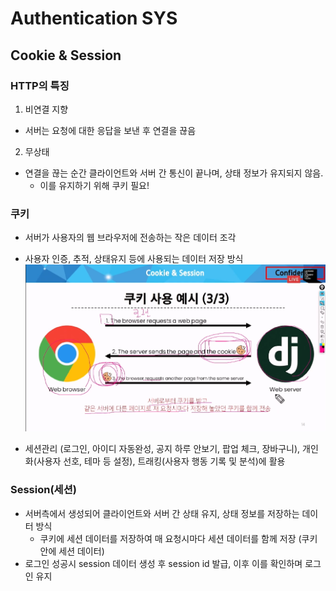 # Authentication SYS
## Cookie & Session
### HTTP의 특징
1. 비연결 지향
- 서버는 요청에 대한 응답을 보낸 후 연결을 끊음
2. 무상태
- 연결을 끊는 순간 클라이언트와 서버 간 통신이 끝나며, 상태 정보가 유지되지 않음.
    - 이를 유지하기 위해 쿠키 필요!
### 쿠키
- 서버가 사용자의 웹 브라우저에 전송하는 작은 데이터 조각
- 사용자 인증, 추적, 상태유지 등에 사용되는 데이터 저장 방식
![alt text](image-14.png)

- 세션관리 (로그인, 아이디 자동완성, 공지 하루 안보기, 팝업 체크, 장바구니), 개인화(사용자 선호, 테마 등 설정), 트래킹(사용자 행동 기록 및 분석)에 활용

### Session(세션)
- 서버측에서 생성되어 클라이언트와 서버 간 상태 유지, 상태 정보를 저장하는 데이터 방식
    - 쿠키에 세션 데이터를 저장하여 매 요청시마다 세션 데이터를 함께 저장 (쿠키 안에 세션 데이터)
- 로그인 성공시 session 데이터 생성 후 session id 발급, 이후 이를 확인하며 로그인 유지

